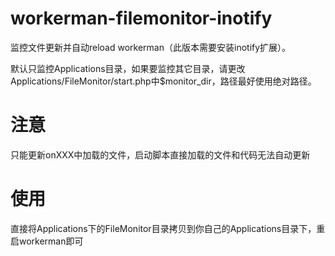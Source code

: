 # workerman-filemonitor-inotify
监控文件更新并自动reload workerman（此版本需要安装inotify扩展）。

默认只监控Applications目录，如果要监控其它目录，请更改Applications/FileMonitor/start.php中$monitor_dir，路径最好使用绝对路径。


# 注意
只能更新onXXX中加载的文件，启动脚本直接加载的文件和代码无法自动更新

# 使用
直接将Applications下的FileMonitor目录拷贝到你自己的Applications目录下，重启workerman即可
